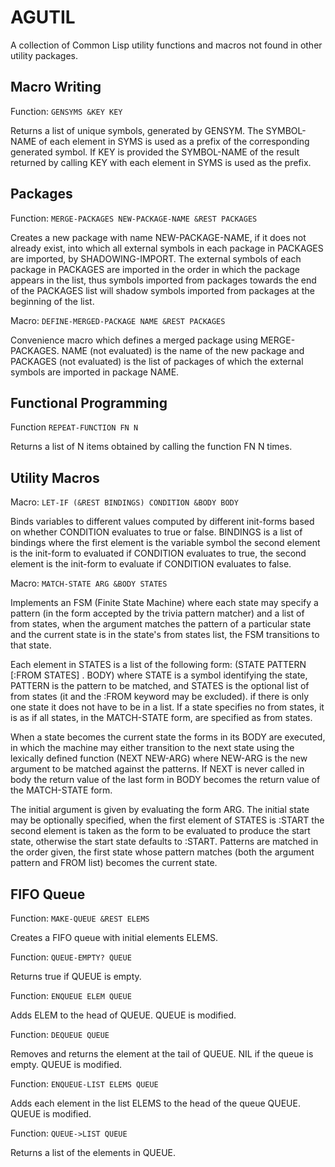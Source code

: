 # AGUTIL

A collection of Common Lisp utility functions and macros not found in
other utility packages.

## Macro Writing

Function: `GENSYMS &KEY KEY`

Returns a list of unique symbols, generated by GENSYM. The SYMBOL-NAME
of each element in SYMS is used as a prefix of the corresponding
generated symbol. If KEY is provided the SYMBOL-NAME of the result
returned by calling KEY with each element in SYMS is used as the
prefix.

## Packages

Function: `MERGE-PACKAGES NEW-PACKAGE-NAME &REST PACKAGES`

Creates a new package with name NEW-PACKAGE-NAME, if it does not
already exist, into which all external symbols in each package in
PACKAGES are imported, by SHADOWING-IMPORT. The external symbols of
each package in PACKAGES are imported in the order in which the
package appears in the list, thus symbols imported from packages
towards the end of the PACKAGES list will shadow symbols imported from
packages at the beginning of the list.


Macro: `DEFINE-MERGED-PACKAGE NAME &REST PACKAGES`

Convenience macro which defines a merged package using
MERGE-PACKAGES. NAME (not evaluated) is the name of the new package
and PACKAGES (not evaluated) is the list of packages of which the
external symbols are imported in package NAME.

## Functional Programming

Function `REPEAT-FUNCTION FN N`

Returns a list of N items obtained by calling the function FN N times.


## Utility Macros

Macro: `LET-IF (&REST BINDINGS) CONDITION &BODY BODY`

Binds variables to different values computed by different init-forms
based on whether CONDITION evaluates to true or false. BINDINGS is a
list of bindings where the first element is the variable symbol the
second element is the init-form to evaluated if CONDITION evaluates to
true, the second element is the init-form to evaluate if CONDITION
evaluates to false.


Macro: `MATCH-STATE ARG &BODY STATES`

Implements an FSM (Finite State Machine) where each state may specify
a pattern (in the form accepted by the trivia pattern matcher) and a
list of from states, when the argument matches the pattern of a
particular state and the current state is in the state's from states
list, the FSM transitions to that state.

Each element in STATES is a list of the following form: (STATE PATTERN
[:FROM STATES] . BODY) where STATE is a symbol identifying the state,
PATTERN is the pattern to be matched, and STATES is the optional list
of from states (it and the :FROM keyword may be excluded). if there is
only one state it does not have to be in a list. If a state specifies
no from states, it is as if all states, in the MATCH-STATE form, are
specified as from states.

When a state becomes the current state the forms in its BODY are
executed, in which the machine may either transition to the next state
using the lexically defined function (NEXT NEW-ARG) where NEW-ARG is
the new argument to be matched against the patterns. If NEXT is never
called in body the return value of the last form in BODY becomes the
return value of the MATCH-STATE form.

The initial argument is given by evaluating the form ARG. The initial
state may be optionally specified, when the first element of STATES is
:START the second element is taken as the form to be evaluated to
produce the start state, otherwise the start state defaults to
:START. Patterns are matched in the order given, the first state whose
pattern matches (both the argument pattern and FROM list) becomes the
current state.

## FIFO Queue

Function: `MAKE-QUEUE &REST ELEMS`

Creates a FIFO queue with initial elements ELEMS.


Function: `QUEUE-EMPTY? QUEUE`

Returns true if QUEUE is empty.


Function: `ENQUEUE ELEM QUEUE`

Adds ELEM to the head of QUEUE. QUEUE is modified.


Function: `DEQUEUE QUEUE`

Removes and returns the element at the tail of QUEUE. NIL if the queue
is empty. QUEUE is modified.


Function: `ENQUEUE-LIST ELEMS QUEUE`

Adds each element in the list ELEMS to the head of the queue
QUEUE. QUEUE is modified.


Function: `QUEUE->LIST QUEUE`

Returns a list of the elements in QUEUE.
